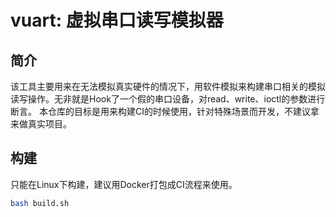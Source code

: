 # vuart: 虚拟串口读写模拟器
## 简介
该工具主要用来在无法模拟真实硬件的情况下，用软件模拟来构建串口相关的模拟读写操作。无非就是Hook了一个假的串口设备，对read、write、ioctl的参数进行断言。
本仓库的目标是用来构建CI的时候使用，针对特殊场景而开发，不建议拿来做真实项目。
## 构建
只能在Linux下构建，建议用Docker打包成CI流程来使用。
```sh
bash build.sh
```

